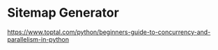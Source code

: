 # Sitemap Generator


https://www.toptal.com/python/beginners-guide-to-concurrency-and-parallelism-in-python